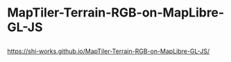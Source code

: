 # MapTiler-Terrain-RGB-on-MapLibre-GL-JS
##
https://shi-works.github.io/MapTiler-Terrain-RGB-on-MapLibre-GL-JS/
